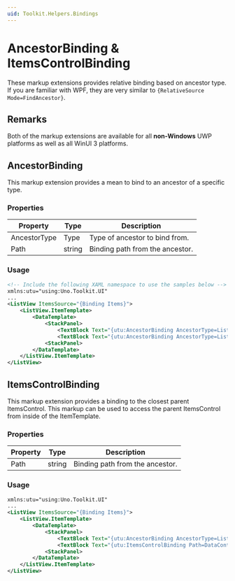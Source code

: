 ```yaml
---
uid: Toolkit.Helpers.Bindings
---
```


# AncestorBinding & ItemsControlBinding

These markup extensions provides relative binding based on ancestor type. If you are familiar with WPF, they are very similar to `{RelativeSource Mode=FindAncestor}`.

## Remarks

Both of the markup extensions are available for all **non-Windows** UWP platforms as well as all WinUI 3 platforms. 

## AncestorBinding

This markup extension provides a mean to bind to an ancestor of a specific type.

### Properties

Property|Type|Description
-|-|-
AncestorType|Type|Type of ancestor to bind from.
Path|string|Binding path from the ancestor.

### Usage

```xml
<!-- Include the following XAML namespace to use the samples below -->
xmlns:utu="using:Uno.Toolkit.UI"
...
<ListView ItemsSource="{Binding Items}">
    <ListView.ItemTemplate>
        <DataTemplate>
            <StackPanel>
                <TextBlock Text="{utu:AncestorBinding AncestorType=ListView, Path=HorizontalAlignment}" />
                <TextBlock Text="{utu:AncestorBinding AncestorType=ListView, Path=DataContext.Data.PropertyOnSameLevelAsItems}" />
            <StackPanel>
        </DataTemplate>
    </ListView.ItemTemplate>
</ListView>
```

## ItemsControlBinding

This markup extension provides a binding to the closest parent ItemsControl. This markup can be used to access the parent ItemsControl from inside of the ItemTemplate.

### Properties

Property|Type|Description
-|-|-
Path|string|Binding path from the ancestor.

### Usage

```xml
xmlns:utu="using:Uno.Toolkit.UI"
...
<ListView ItemsSource="{Binding Items}">
    <ListView.ItemTemplate>
        <DataTemplate>
            <StackPanel>
                <TextBlock Text="{utu:AncestorBinding AncestorType=ListView, Path=HorizontalAlignment}" />
                <TextBlock Text="{utu:ItemsControlBinding Path=DataContext.Data.PropertyOnSameLevelAsItems}" />
            <StackPanel>
        </DataTemplate>
    </ListView.ItemTemplate>
</ListView>
```
